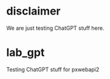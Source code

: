 # disclaimer
We are just testing ChatGPT stuff here. 

# lab_gpt
Testing ChatGPT stuff for pxwebapi2
